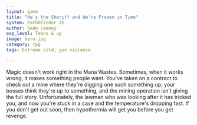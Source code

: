 ```yaml
---
layout: game
title: "He's the Sheriff and We're Frozen in Time"
system: Pathhfinder 2E
author: Seán Leaney
exp_level: Teens & up
image: hero.jpg
category: rpg
tags: Extreme cold, gun violence

---
```


Magic doesn't work right in the Mana Wastes. Sometimes, when it works wrong, it makes something people want. You've taken on a contract to check out a mine where they're digging one such something up; your bosses think they're up to something, and the mining operation isn't giving the full story. Unfortunately, the lawman who was looking after it has tricked you, and now you're stuck in a cave and the temperature's dropping fast. If you don't get out soon, then hypothermia will get you before you get revenge.
